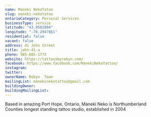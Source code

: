 ```yaml
---
name: Maneki NekoTatoo
slug: maneki-nekotatoo
ontarioCategory: Personal Services
businessType: service
latitude: "43.9502894"
longitude: "-78.2947861"
residential: false
vacant: false
address: 41 John Street
title: john-41-a
phone: 905-885-1773
website: https://tattoosbyrobyn.com/
facebook: https://www.facebook.com/ManekiNekoTattoo/
instagram:
twitter:
ownerName: Robyn  Town
mailingList: manekinekotattoo@gmail.com
buildingOwner:
buildingMailingList: 
---
```


Based in amazing Port Hope, Ontario, Maneki Neko is Northumberland Counties longest standing tattoo studio, established
in 2004
